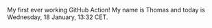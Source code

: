 My first ever working GitHub Action!
My name is Thomas and today is Wednesday, 18 January, 13:32 CET. 
